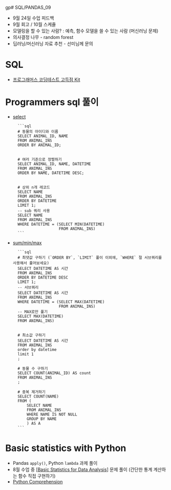 gp# SQL/PANDAS_09

- 9월 24일 수업 피드백
- 9월 회고 / 10월 스케쥴
- 모델링을 할 수 있는 사람? : 예측, 함수 모델을 쓸 수 있는 사람 (머신러닝 문제)
- 의사결정 나무 - random forest
- 딥러닝/머신러닝 자료 추천 - 선미님께 문의

# SQL

- [프로그래머스 코딩테스트 고득점 Kit](https://programmers.co.kr/learn/challenges?tab=practice_kit)

# Programmers sql 풀이

- [select](https://programmers.co.kr/learn/courses/30/parts/17042)

        ```sql
        # 동물의 아이디와 이름 
        SELECT ANIMAL_ID, NAME
        FROM ANIMAL_INS
        ORDER BY ANIMAL_ID;
        
        
        # 여러 기준으로 정렬하기
        SELECT ANIMAL_ID, NAME, DATETIME
        FROM ANIMAL_INS
        ORDER BY NAME, DATETIME DESC;
        
        
        # 상위 n개 레코드 
        SELECT NAME
        FROM ANIMAL_INS
        ORDER BY DATETIME
        LIMIT 1;
        -- sub 쿼리 사용 
        SELECT NAME
        FROM ANIMAL_INS
        WHERE DATETIME = (SELECT MIN(DATETIME)
                          FROM ANIMAL_INS)
        ```
        
        
        
        

- [sum/min/max](https://programmers.co.kr/learn/courses/30/parts/17043)

        ```sql
        # 최댓값 구하기 (`ORDER BY`, `LIMIT` 풀이 이외에, `WHERE` 절 서브쿼리를 사용해서 풀어보세요)
        SELECT DATETIME AS 시간 
        FROM ANIMAL_INS
        ORDER BY DATETIME DESC
        LIMIT 1;
        -- 서브쿼리
        SELECT DATETIME AS 시간
        FROM ANIMAL_INS
        WHERE DATETIME = (SELECT MAX(DATETIME)
                          FROM ANIMAL_INS)
        -- MAX로만 풀기
        SELECT MAX(DATETIME)
        FROM ANIMAL_INS)
        
        
        # 최소값 구하기 
        SELECT DATETIME AS 시간 
        FROM ANIMAL_INS
        order by datetime
        limit 1
        ;
        
        # 동물 수 구하기 
        SELECT COUNT(ANIMAL_ID) AS count
        FROM ANIMAL_INS
        ;
        
        # 중복 제거하기
        SELECT COUNT(NAME)
        FROM (
            SELECT NAME 
            FROM ANIMAL_INS
            WHERE NAME IS NOT NULL
            GROUP BY NAME
            ) AS A
        ```

# Basic statistics with Python

- Pandas `apply()`, Python `lambda` 과제 풀이
- 8월 수업 중 [[Basic Statistics for Data Analysis](https://github.com/dataitgirls3/Teaching-Materials/blob/master/Basic%20Statistics%20for%20Data%20Analysis.ipynb)] 문제 풀이 (간단한 통계 계산하는 함수 직접 구현하기)
- [Python Comprehension](https://github.com/dataitgirls3/Teaching-Materials/blob/master/Comprehension.ipynb)